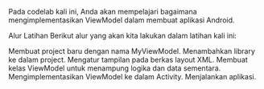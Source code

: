 Pada codelab kali ini, Anda akan mempelajari bagaimana mengimplementasikan ViewModel dalam membuat aplikasi Android.

Alur Latihan
Berikut alur yang akan kita lakukan dalam latihan kali ini:

Membuat project baru dengan nama MyViewModel.
Menambahkan library ke dalam project.
Mengatur tampilan pada berkas layout XML.
Membuat kelas ViewModel untuk menampung logika dan data sementara.
Mengimplementasikan ViewModel ke dalam Activity.
Menjalankan aplikasi.
